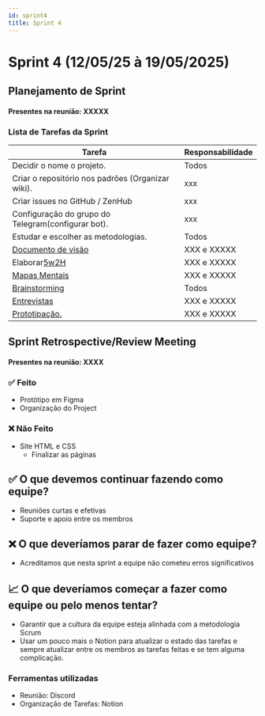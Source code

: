 ```yaml
---
id: sprint4
title: Sprint 4
---
```

# Sprint 4 (12/05/25 à 19/05/2025)

## Planejamento de Sprint

#### Presentes na reunião: XXXXX

### Lista de Tarefas da Sprint

| Tarefa                                                                                       | Responsabilidade |
| -------------------------------------------------------------------------------------------- | ---------------- |
| Decidir o nome o projeto.                                                                    | Todos            |
| Criar o repositório nos padrões (Organizar wiki).                                          | xxx              |
| Criar issues no GitHub / ZenHub                                                              | xxx              |
| Configuração do grupo do Telegram(configurar bot).                                         | xxx              |
| Estudar e escolher as metodologias.                                                          | Todos            |
| [Documento de visão](https://github.com/xxx/xxx.md)                                            | XXX e XXXXX      |
| Elaborar[5w2H](https://github.com/xxx/xxx.md)                                                   | XXX e XXXXX      |
| [Mapas Mentais](https://github.com/xxx/xxx.md)                                                  | XXX e XXXXX      |
| [Brainstorming](https://github.com/UnBArqDsw/2020.1_G7_TCM/blob/master/docs/base/Brainstorm.md) | Todos            |
| [Entrevistas](https://github.com/xxx/xxx.md)                                                    | XXX e XXXXX      |
| [Prototipação.](https://github.com/xxx/xxx.md)                                                | XXX e XXXXX      |

## Sprint Retrospective/Review Meeting

#### Presentes na reunião: XXXX

### ✅ Feito
- Protótipo em Figma
- Organização do Project

### ❌ Não Feito
- Site HTML e CSS
    - Finalizar as páginas


## ✅ O que devemos continuar fazendo como equipe?
- Reuniões curtas e efetivas
- Suporte e apoio entre os membros

## ❌ O que deveríamos parar de fazer como equipe?
- Acreditamos que nesta sprint a equipe não cometeu erros significativos


## 📈 O que deveríamos começar a fazer como equipe ou pelo menos tentar?
- Garantir que a cultura da equipe esteja alinhada com a metodologia Scrum
- Usar um pouco mais o Notion para atualizar o estado das tarefas e sempre atualizar entre os membros as tarefas feitas e se tem alguma complicação.


### Ferramentas utilizadas

- Reunião: Discord
- Organização de Tarefas: Notion

